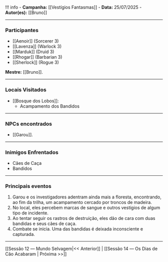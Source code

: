 !!! info
	- **Campanha:** [[Vestígios Fantasmas]]
	- **Data:** 25/07/2025
	- **Autor(es):** [[Bruno]]

---

### Participantes

- [[Aenoir]] (Sorcerer 3)
- [[Lavenza]] (Warlock 3)
- [[Marduk]] (Druid 3)
- [[Rhogar]] (Barbarian 3)
- [[Sherlock]] (Rogue 3)

**Mestre:** [[Bruno]].

---  

### Locais Visitados

- [[Bosque dos Lobos]]:
	- Acampamento dos Bandidos

---

### NPCs encontrados

- [[Garou]].

---

### Inimigos Enfrentados

- Cães de Caça
- Bandidos

---

### Principais eventos

1. Garou e os investigadores adentram ainda mais a floresta, encontrando, ao fim da trilha, um acampamento cercado por troncos de madeira.
2. No local, eles percebem marcas de sangue e outros vestígios de algum tipo de incidente.
3. Ao tentar seguir os rastros de destruição, eles dão de cara com duas bandidas e seus cães de caça.
4. Combate se inicia. Uma das bandidas é deixada inconsciente e capturada.

---

[[Sessão 12 ― Mundo Selvagem|<< Anterior]] | [[Sessão 14 ― Os Dias de Cão Acabaram | Próxima >>]]